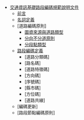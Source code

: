 * [交通資訊基礎路段編碼規範說明文件](README.md)
  * [前言](Standard/S_01.md)
  * [名詞定義](Standard/S_02.md)
  * [道路編碼原則]
    * [圖資來源與道路類型](Standard/S_03.md)
    * [分向不分道原則](Standard/S_04.md)
    * [分段點類型](Standard/S_05.md)
  * [路段編碼定義](Standard/S_06.md)
    * [道路分類碼]
    * [路名碼]
    * [道路特徵碼]
    * [方向碼]
    * [序號碼]
    * [縣市碼]
    * [方位碼]
    * [道路共線]
  * [編碼更新]
  * [路段節點編碼原則]
  
